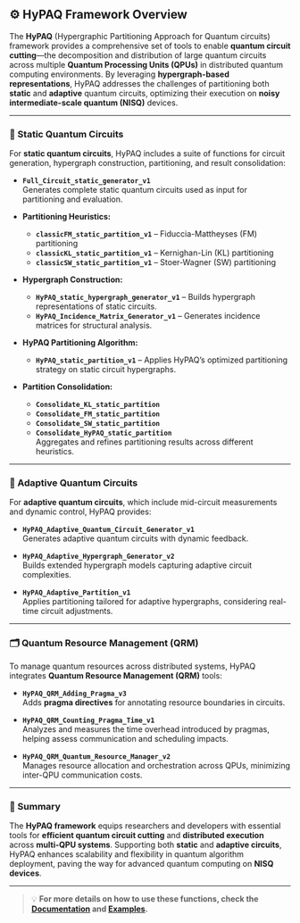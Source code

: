 ## ⚙️ HyPAQ Framework Overview

The **HyPAQ** (Hypergraphic Partitioning Approach for Quantum circuits) framework provides a comprehensive set of tools to enable **quantum circuit cutting**—the decomposition and distribution of large quantum circuits across multiple **Quantum Processing Units (QPUs)** in distributed quantum computing environments. By leveraging **hypergraph-based representations**, HyPAQ addresses the challenges of partitioning both **static** and **adaptive** quantum circuits, optimizing their execution on **noisy intermediate-scale quantum (NISQ)** devices.

---

### 🧩 Static Quantum Circuits

For **static quantum circuits**, HyPAQ includes a suite of functions for circuit generation, hypergraph construction, partitioning, and result consolidation:

- **`Full_Circuit_static_generator_v1`**  
  Generates complete static quantum circuits used as input for partitioning and evaluation.

- **Partitioning Heuristics:**  
  - **`classicFM_static_partition_v1`** – Fiduccia-Mattheyses (FM) partitioning  
  - **`classicKL_static_partition_v1`** – Kernighan-Lin (KL) partitioning  
  - **`classicSW_static_partition_v1`** – Stoer-Wagner (SW) partitioning  

- **Hypergraph Construction:**  
  - **`HyPAQ_static_hypergraph_generator_v1`** – Builds hypergraph representations of static circuits.  
  - **`HyPAQ_Incidence_Matrix_Generator_v1`** – Generates incidence matrices for structural analysis.

- **HyPAQ Partitioning Algorithm:**  
  - **`HyPAQ_static_partition_v1`** – Applies HyPAQ’s optimized partitioning strategy on static circuit hypergraphs.

- **Partition Consolidation:**  
  - **`Consolidate_KL_static_partition`**  
  - **`Consolidate_FM_static_partition`**  
  - **`Consolidate_SW_static_partition`**  
  - **`Consolidate_HyPAQ_static_partition`**  
  Aggregates and refines partitioning results across different heuristics.

---

### 🔄 Adaptive Quantum Circuits

For **adaptive quantum circuits**, which include mid-circuit measurements and dynamic control, HyPAQ provides:

- **`HyPAQ_Adaptive_Quantum_Circuit_Generator_v1`**  
  Generates adaptive quantum circuits with dynamic feedback.

- **`HyPAQ_Adaptive_Hypergraph_Generator_v2`**  
  Builds extended hypergraph models capturing adaptive circuit complexities.

- **`HyPAQ_Adaptive_Partition_v1`**  
  Applies partitioning tailored for adaptive hypergraphs, considering real-time circuit adjustments.

---

### 🗂️ Quantum Resource Management (QRM)

To manage quantum resources across distributed systems, HyPAQ integrates **Quantum Resource Management (QRM)** tools:

- **`HyPAQ_QRM_Adding_Pragma_v3`**  
  Adds **pragma directives** for annotating resource boundaries in circuits.

- **`HyPAQ_QRM_Counting_Pragma_Time_v1`**  
  Analyzes and measures the time overhead introduced by pragmas, helping assess communication and scheduling impacts.

- **`HyPAQ_QRM_Quantum_Resource_Manager_v2`**  
  Manages resource allocation and orchestration across QPUs, minimizing inter-QPU communication costs.

---

### 🚀 Summary

The **HyPAQ framework** equips researchers and developers with essential tools for **efficient quantum circuit cutting** and **distributed execution** across **multi-QPU systems**. Supporting both **static** and **adaptive circuits**, HyPAQ enhances scalability and flexibility in quantum algorithm deployment, paving the way for advanced quantum computing on **NISQ devices**.

---

> 💡 **For more details on how to use these functions, check the [Documentation](#) and [Examples](#).**

